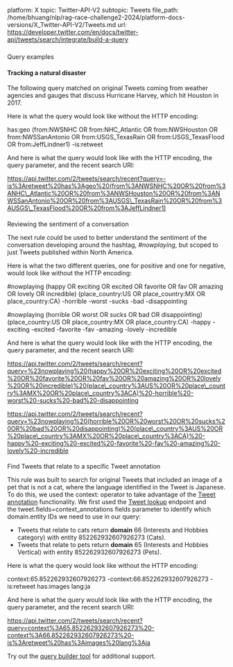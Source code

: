 platform: X
topic: Twitter-API-V2
subtopic: Tweets
file_path: /home/bhuang/nlp/rag-race-challenge2-2024/platform-docs-versions/X_Twitter-API-V2/Tweets.md
url: https://developer.twitter.com/en/docs/twitter-api/tweets/search/integrate/build-a-query


###   
Query examples

#### Tracking a natural disaster

The following query matched on original Tweets coming from weather agencies and gauges that discuss Hurricane Harvey, which hit Houston in 2017.

Here is what the query would look like without the HTTP encoding:

has:geo (from:NWSNHC OR from:NHC\_Atlantic OR from:NWSHouston OR from:NWSSanAntonio OR from:USGS\_TexasRain OR from:USGS\_TexasFlood OR from:JeffLindner1) -is:retweet

  
And here is what the query would look like with the HTTP encoding, the query parameter, and the recent search URI:

https://api.twitter.com/2/tweets/search/recent?query=-is%3Aretweet%20has%3Ageo%20(from%3ANWSNHC%20OR%20from%3ANHC\_Atlantic%20OR%20from%3ANWSHouston%20OR%20from%3ANWSSanAntonio%20OR%20from%3AUSGS\_TexasRain%20OR%20from%3AUSGS\_TexasFlood%20OR%20from%3AJeffLindner1)

####   
  
Reviewing the sentiment of a conversation

The next rule could be used to better understand the sentiment of the conversation developing around the hashtag, _#nowplaying_, but scoped to just Tweets published within North America.

Here is what the two different queries, one for positive and one for negative, would look like without the HTTP encoding:

#nowplaying (happy OR exciting OR excited OR favorite OR fav OR amazing OR lovely OR incredible) (place\_country:US OR place\_country:MX OR place\_country:CA) -horrible -worst -sucks -bad -disappointing

#nowplaying (horrible OR worst OR sucks OR bad OR disappointing) (place\_country:US OR place\_country:MX OR place\_country:CA) -happy -exciting -excited -favorite -fav -amazing -lovely -incredible

  
And here is what the query would look like with the HTTP encoding, the query parameter, and the recent search URI:

https://api.twitter.com/2/tweets/search/recent?query=%23nowplaying%20(happy%20OR%20exciting%20OR%20excited%20OR%20favorite%20OR%20fav%20OR%20amazing%20OR%20lovely%20OR%20incredible)%20(place\_country%3AUS%20OR%20place\_country%3AMX%20OR%20place\_country%3ACA)%20-horrible%20-worst%20-sucks%20-bad%20-disappointing

https://api.twitter.com/2/tweets/search/recent?query=%23nowplaying%20(horrible%20OR%20worst%20OR%20sucks%20OR%20bad%20OR%20disappointing)%20(place\_country%3AUS%20OR%20place\_country%3AMX%20OR%20place\_country%3ACA)%20-happy%20-exciting%20-excited%20-favorite%20-fav%20-amazing%20-lovely%20-incredible

####   
Find Tweets that relate to a specific Tweet annotation  

This rule was built to search for original Tweets that included an image of a pet that is not a cat, where the language identified in the Tweet is Japanese. To do this, we used the context: operator to take advantage of the [Tweet annotation](https://developer.twitter.com/en/docs/twitter-api/annotations) functionality. We first used the [Tweet lookup](https://developer.twitter.com/en/docs/twitter-api/tweets/lookup) endpoint and the tweet.fields=context\_annotations fields parameter to identify which domain.entity IDs we need to use in our query:

* Tweets that relate to cats return **domain** 66 (Interests and Hobbies category) with entity 852262932607926273 (Cats). 
* Tweets that relate to pets return **domain** 65 (Interests and Hobbies Vertical) with entity 852262932607926273 (Pets). 

  
Here is what the query would look like without the HTTP encoding:

context:65.852262932607926273 -context:66.852262932607926273 -is:retweet has:images lang:ja

  
And here is what the query would look like with the HTTP encoding, the query parameter, and the recent search URI:

https://api.twitter.com/2/tweets/search/recent?query=context%3A65.852262932607926273%20-context%3A66.852262932607926273%20-is%3Aretweet%20has%3Aimages%20lang%3Aja

Try out the [query builder tool](https://developer.twitter.com/apitools/query?query=) for additional support.